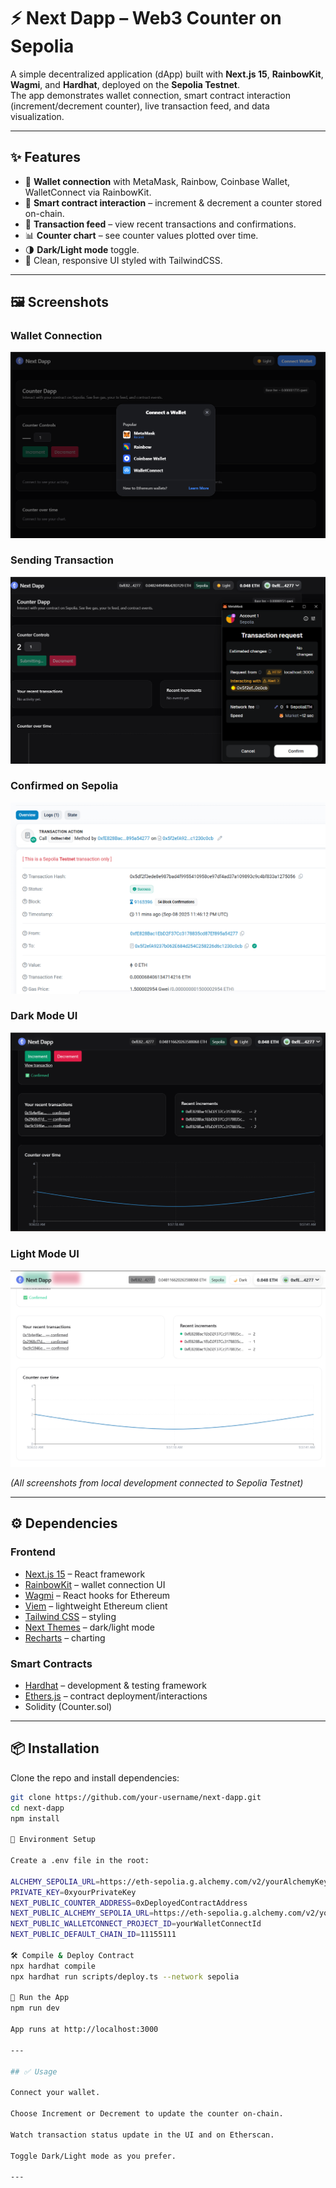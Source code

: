 # ⚡ Next Dapp – Web3 Counter on Sepolia

A simple decentralized application (dApp) built with **Next.js 15**, **RainbowKit**, **Wagmi**, and **Hardhat**, deployed on the **Sepolia Testnet**.  
The app demonstrates wallet connection, smart contract interaction (increment/decrement counter), live transaction feed, and data visualization.

---

## ✨ Features

- 🔐 **Wallet connection** with MetaMask, Rainbow, Coinbase Wallet, WalletConnect via RainbowKit.
- 🔄 **Smart contract interaction** – increment & decrement a counter stored on-chain.
- 🧾 **Transaction feed** – view recent transactions and confirmations.
- 📊 **Counter chart** – see counter values plotted over time.
- 🌗 **Dark/Light mode** toggle.
- 🎨 Clean, responsive UI styled with TailwindCSS.

---

## 🖼️ Screenshots

### Wallet Connection
![Wallet Connection](./screenshots/1.png)

### Sending Transaction
![Submitting Transaction](./screenshots/2.png)

### Confirmed on Sepolia
![Etherscan Confirmation](./screenshots/3.png)

### Dark Mode UI
![Dark Mode](./screenshots/4.png)

### Light Mode UI
![Light Mode](./screenshots/5.png)

*(All screenshots from local development connected to Sepolia Testnet)*

---

## ⚙️ Dependencies

### Frontend
- [Next.js 15](https://nextjs.org/) – React framework
- [RainbowKit](https://www.rainbowkit.com/) – wallet connection UI
- [Wagmi](https://wagmi.sh/) – React hooks for Ethereum
- [Viem](https://viem.sh/) – lightweight Ethereum client
- [Tailwind CSS](https://tailwindcss.com/) – styling
- [Next Themes](https://github.com/pacocoursey/next-themes) – dark/light mode
- [Recharts](https://recharts.org/en-US/) – charting

### Smart Contracts
- [Hardhat](https://hardhat.org/) – development & testing framework
- [Ethers.js](https://docs.ethers.io/) – contract deployment/interactions
- Solidity (Counter.sol)

---

## 📦 Installation

Clone the repo and install dependencies:

```bash
git clone https://github.com/your-username/next-dapp.git
cd next-dapp
npm install

🔑 Environment Setup

Create a .env file in the root:

ALCHEMY_SEPOLIA_URL=https://eth-sepolia.g.alchemy.com/v2/yourAlchemyKey
PRIVATE_KEY=0xyourPrivateKey
NEXT_PUBLIC_COUNTER_ADDRESS=0xDeployedContractAddress
NEXT_PUBLIC_ALCHEMY_SEPOLIA_URL=https://eth-sepolia.g.alchemy.com/v2/yourAlchemyKey
NEXT_PUBLIC_WALLETCONNECT_PROJECT_ID=yourWalletConnectId
NEXT_PUBLIC_DEFAULT_CHAIN_ID=11155111

🛠️ Compile & Deploy Contract
npx hardhat compile
npx hardhat run scripts/deploy.ts --network sepolia

🚀 Run the App
npm run dev

App runs at http://localhost:3000

---

## ✅ Usage

Connect your wallet.

Choose Increment or Decrement to update the counter on-chain.

Watch transaction status update in the UI and on Etherscan.

Toggle Dark/Light mode as you prefer.

---